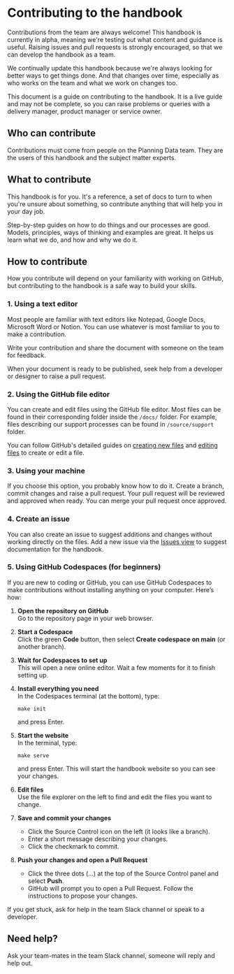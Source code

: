 <!-- @stevenjmesser borrowed this from https://github.com/alphagov/design-system-team-docs/ -->

# Contributing to the handbook

Contributions from the team are always welcome! This handbook is currently in alpha, meaning we're testing out what content and guidance is useful. Raising issues and pull requests is strongly encouraged, so that we can develop the handbook as a team.

We continually update this handbook because we're always looking for better ways to get things done. And that changes over time, especially as who works on the team and what we work on changes too.

This document is a guide on contributing to the handbook. It is a live guide and may not be complete, so you can raise problems or queries with a delivery manager, product manager or service owner.

## Who can contribute

Contributions must come from people on the Planning Data team. They are the users of this handbook and the subject matter experts.

## What to contribute

This handbook is for you. It's a reference, a set of docs to turn to when you're unsure about something, so contribute anything that will help you in your day job. 

Step-by-step guides on how to do things and our processes are good. Models, principles, ways of thinking and examples are great. It helps us learn what we do, and how and why we do it.

## How to contribute

How you contribute will depend on your familiarity with working on GitHub, but contributing to the handbook is a safe way to build your skills. 

### 1. Using a text editor

Most people are familiar with text editors like Notepad, Google Docs, Microsoft Word or Notion. You can use whatever is most familiar to you to make a contribution.

Write your contribution and share the document with someone on the team for feedback.

When your document is ready to be published, seek help from a developer or designer to raise a pull request.

### 2. Using the GitHub file editor

You can create and edit files using the GitHub file editor. Most files can be found in their corresponding folder inside the `/docs/` folder. For example, files describing our support processes can be found in `/source/support` folder.

You can follow GitHub's detailed guides on [creating new files](https://docs.github.com/en/repositories/working-with-files/managing-files/creating-new-files) and [editing files](https://docs.github.com/en/repositories/working-with-files/managing-files/editing-files) to create or edit a file. 

### 3. Using your machine

If you choose this option, you probably know how to do it. Create a branch, commit changes and raise a pull request. Your pull request will be reviewed and approved when ready. You can merge your pull request once approved.

### 4. Create an issue

You can also create an issue to suggest additions and changes without working directly on the files. Add a new issue via the [Issues view](https://github.com/digital-land/service-handbook/issues) to suggest documentation for the handbook.

### 5. Using GitHub Codespaces (for beginners)

If you are new to coding or GitHub, you can use GitHub Codespaces to make contributions without installing anything on your computer. Here’s how:

1. **Open the repository on GitHub**  
   Go to the repository page in your web browser.

2. **Start a Codespace**  
   Click the green **Code** button, then select **Create codespace on main** (or another branch).

3. **Wait for Codespaces to set up**  
   This will open a new online editor. Wait a few moments for it to finish setting up.

4. **Install everything you need**  
   In the Codespaces terminal (at the bottom), type:
   ```
   make init
   ```
   and press Enter.

5. **Start the website**  
   In the terminal, type:
   ```
   make serve
   ```
   and press Enter. This will start the handbook website so you can see your changes.

6. **Edit files**  
   Use the file explorer on the left to find and edit the files you want to change.

7. **Save and commit your changes**  
   - Click the Source Control icon on the left (it looks like a branch).
   - Enter a short message describing your changes.
   - Click the checkmark to commit.

8. **Push your changes and open a Pull Request**  
   - Click the three dots (…) at the top of the Source Control panel and select **Push**.
   - GitHub will prompt you to open a Pull Request. Follow the instructions to propose your changes.

If you get stuck, ask for help in the team Slack channel or speak to a developer.

## Need help?

Ask your team-mates in the team Slack channel, someone will reply and help out.